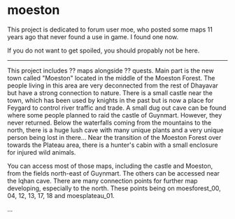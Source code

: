 # moeston
 This project is dedicated to forum user moe, who posted some maps 11 years ago that never found a use in game. I found one now.


If you do not want to get spoiled, you should propably not be here.

---

This project includes ?? maps alongside ?? quests.
Main part is the new town called "Moeston" located in the middle of the Moeston Forest. The people living in this area are very deconnected from the rest of Dhayavar but have a strong connection to nature.
There is a small castle near the town, which has been used by knights in the past but is now a place for Feygard to control river traffic and trade.
A small dug out cave can be found where some people planned to raid the castle of Guynmart. However, they never returned.
Below the waterfalls coming from the mountains to the north, there is a huge lush cave with many unique plants and a very unique person being lost in there...
Near the transition of the Moeston Forest over towards the Plateau area, there is a hunter's cabin with a small enclosure for injured wild animals.

You can access most of those maps, including the castle and Moeston, from the fields north-east of Guynmart. The others can be accessed near the Iqhan cave.
There are many connection points for further map developing, especially to the north. These points being on moesforest_00, 04, 12, 13, 17, 18 and moesplateau_01.

...
